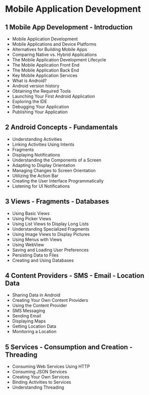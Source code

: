 # Mobile Application Development

## 1 Mobile App Development - Introduction

* Mobile Application Development
* Mobile Applications and Device Platforms
* Alternatives for Building Mobile Apps
* Comparing Native vs. Hybrid Applications
* The Mobile Application Development Lifecycle
* The Mobile Application Front End
* The Mobile Application Back End
* Key Mobile Application Services
* What is Android?
* Android version history
* Obtaining the Required Tools
* Launching Your First Android Application
* Exploring the IDE
* Debugging Your Application
* Publishing Your Application

## 2 Android Concepts - Fundamentals

* Understanding Activities
* Linking Activities Using Intents
* Fragments
* Displaying Notifications
* Understanding the Components of a Screen
* Adapting to Display Orientation
* Managing Changes to Screen Orientation
* Utilizing the Action Bar
* Creating the User Interface Programmatically
* Listening for UI Notifications

## 3 Views - Fragments - Databases

* Using Basic Views
* Using Picker Views
* Using List Views to Display Long Lists
* Understanding Specialized Fragments
* Using Image Views to Display Pictures
* Using Menus with Views
* Using WebView
* Saving and Loading User Preferences
* Persisting Data to Files
* Creating and Using Databases

## 4 Content Providers - SMS - Email - Location Data

* Sharing Data in Android
* Creating Your Own Content Providers
* Using the Content Provider
* SMS Messaging
* Sending Email
* Displaying Maps
* Getting Location Data
* Monitoring a Location

## 5 Services - Consumption and Creation - Threading

* Consuming Web Services Using HTTP
* Consuming JSON Services
* Creating Your Own Services
* Binding Activities to Services
* Understanding Threading
